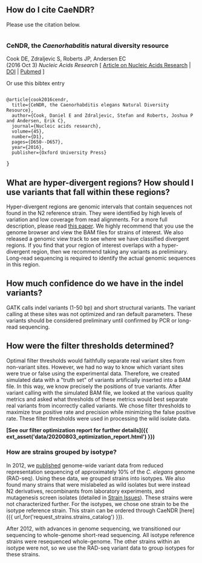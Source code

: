 ## How do I cite CaeNDR?

Please use the citation below.

<div class="card mb-3" style="max-width: 540px;">
  <div class="row g-2">
    <div class="col-md-4">
      <a href="https://andersenlab.org/publications/2016CookOxford.pdf" target="_blank">
            <img class="d-block img-fluid rounded mx-auto" src="{{ ext_asset('img/2016CookOxford.thumb.png') }}" alt="">
            </a>
    </div>
    <div class="col-md-8 ps-3">
      <div class="card-body">
        <h3 class="h5 card-title">CeNDR, the <em> Caenorhabditis</em> natural diversity resource</h3>
        <p class="card-text">
        Cook DE, Zdraljevic S, Roberts JP, Andersen EC
                <br>                
                (2016 Oct 3) <em>Nucleic Acids Research</em> [ <a href="https://nar.oxfordjournals.org/content/early/2016/10/03/nar.gkw893.full">Article on Nucleic Acids Research</a> | <a title="Document Object Identifier; Takes you to the Journal Website" href="https://dx.doi.org/10.1093/nar/gkw893" target="_blank">DOI</a> | <a href="https://www.ncbi.nlm.nih.gov/pubmed/27701074" target="_blank">Pubmed</a> ]
        </p>
      </div>
    </div>
  </div>
</div>
Or use this bibtex entry
<pre><code>
@article{cook2016cendr,
  title={CeNDR, the Caenorhabditis elegans Natural Diversity Resource},
  author={Cook, Daniel E and Zdraljevic, Stefan and Roberts, Joshua P and Andersen, Erik C},
  journal={Nucleic acids research},
  volume={45},
  number={D1},
  pages={D650--D657},
  year={2016},
  publisher={Oxford University Press}
  </code>
}</pre>

## What are hyper-divergent regions? How should I use variants that fall within these regions? 

Hyper-divergent regions are genomic intervals that contain sequences not found in the N2 reference strain. They were identified by high levels of variation and low coverage from read alignments. For a more full description, please read [this paper](https://andersenlab.org/publications/2021LeeNatureEE.pdf). We highly recommend that you use the genome browser and view the BAM files for strains of interest. We also released a genomic view track to see where we have classified divergent regions. If you find that your region of interest overlaps with a hyper-divergent region, then we recommend taking any variants as preliminary. Long-read sequencing is required to identify the actual genomic sequences in this region.

## How much confidence do we have in the indel variants?

GATK calls indel variants (1-50 bp) and short structural variants. The variant calling at these sites was not optimized and ran default parameters. These variants should be considered preliminary until confirmed by PCR or long-read sequencing.

## How were the filter thresholds determined?

Optimal filter thresholds would faithfully separate real variant sites from non-variant sites. However, we had no way to know which variant sites were true or false using the experimental data. Therefore, we created simulated data with a "truth set" of variants artificially inserted into a BAM file. In this way, we know precisely the positions of true variants. After variant calling with the simulated BAM file, we looked at the various quality metrics and asked what thresholds of these metrics would best separate real variants from incorrectly called variants. We chose filter thresholds to maximize true positive rate and precision while minimizing the false positive rate. These filter thresholds were used in processing the wild isolate data.

**[See our filter optimization report for further details]({{ ext_asset('data/20200803_optimization_report.html') }})**

### How are strains grouped by isotype?

In 2012, we [published](http://dx.doi.org/10.1038/ng.1050) genome-wide variant data from reduced representation sequencing of approximately 10% of the *C. elegans* genome (RAD-seq). Using these data, we grouped strains into isotypes. We also found many strains that were mislabeled as wild isolates but were instead N2 derivatives, recombinants from laboratory experiments, and mutagenesis screen isolates (detailed in [Strain Issues](/)). These strains were not characterized further. For the isotypes, we chose one strain to be the isotype reference strain. This strain can be ordered through CaeNDR [here]({{ url_for('request_strains.strains_catalog') }}).

After 2012, with advances in genome sequencing, we transitioned our sequencing to whole-genome short-read sequencing.
All isotype reference strains were resequenced whole-genome.  The other strains within an isotype were not,
so we use the RAD-seq variant data to group isotypes for these strains.
